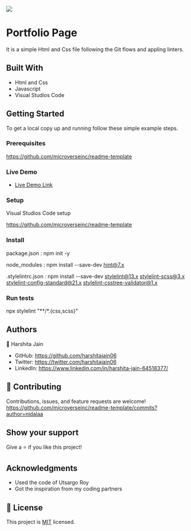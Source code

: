 ![](https://img.shields.io/badge/Microverse-blueviolet)
# Portfolio Page

 It is a simple Html and Css file following the Git flows and appling linters.
## Built With
- Html and Css
- Javascript
- Visual Studios Code


## Getting Started
To get a local copy up and running follow these simple example steps.

### Prerequisites

https://github.com/microverseinc/readme-template

### Live Demo

- [Live Demo Link](https://harshita02.github.io/PortfolioPage/)


### Setup

Visual Studios Code setup

https://github.com/microverseinc/readme-template

### Install

package.json :
npm init -y

node_modules :
npm install --save-dev hint@7.x

.stylelintrc.json :
npm install --save-dev stylelint@13.x stylelint-scss@3.x stylelint-config-standard@21.x stylelint-csstree-validator@1.x


### Run tests

npx stylelint "**/*.{css,scss}"

## Authors

👤 Harshita Jain


- GitHub: https://github.com/harshitajain06
- Twitter: https://twitter.com/harshitajain06
- LinkedIn: https://www.linkedin.com/in/harshita-jain-64518377/



## 🤝 Contributing

Contributions, issues, and feature requests are welcome!
https://github.com/microverseinc/readme-template/commits?author=nidalaa


## Show your support

Give a ⭐️ if you like this project!

## Acknowledgments

- Used the code of Utsargo Roy
- Got the inspiration from my coding partners


## 📝 License

This project is [MIT](./LICENSE) licensed.